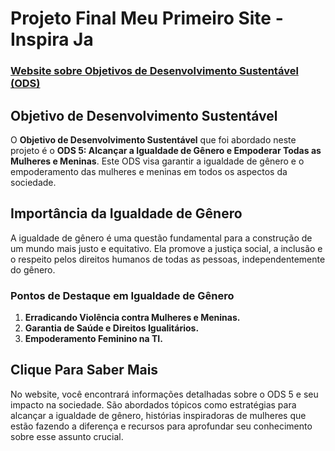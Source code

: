 # Projeto Final Meu Primeiro Site - Inspira Ja 
### [Website sobre Objetivos de Desenvolvimento Sustentável (ODS)](https://klaynmolina.github.io/meu-primeiro-site-inspira-ja-elas-na-tech/)

## Objetivo de Desenvolvimento Sustentável

O **Objetivo de Desenvolvimento Sustentável** que foi abordado neste projeto é o **ODS 5: Alcançar a Igualdade de Gênero e Empoderar Todas as Mulheres e Meninas**. 
Este ODS visa garantir a igualdade de gênero e o empoderamento das mulheres e meninas em todos os aspectos da sociedade.

## Importância da Igualdade de Gênero

A igualdade de gênero é uma questão fundamental para a construção de um mundo mais justo e equitativo. 
Ela promove a justiça social, a inclusão e o respeito pelos direitos humanos de todas as pessoas, independentemente do gênero. 

### Pontos de Destaque em Igualdade de Gênero

1. **Erradicando Violência contra Mulheres e Meninas.** 
2. **Garantia de Saúde e Direitos Igualitários.**
3. **Empoderamento Feminino na TI.**
   
## Clique Para Saber Mais

No website, você encontrará informações detalhadas sobre o ODS 5 e seu impacto na sociedade. 
São abordados tópicos como estratégias para alcançar a igualdade de gênero, 
histórias inspiradoras de mulheres que estão fazendo a diferença e recursos para aprofundar seu conhecimento sobre esse assunto crucial.
